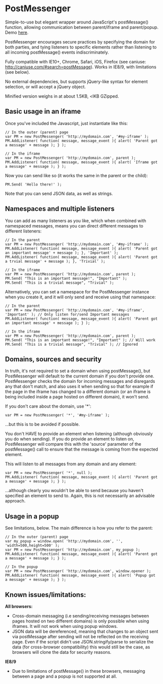 # PostMessenger
Simple-to-use but elegant wrapper around JavaScript's postMessage() function, allowing communication between parent/iframe and parent/popup. Demo [here](https://taeon.github.io/PostMessenger/).

PostMessenger encourages secure practices by specifying the domain for both parties, and tying listeners to specific elements rather than listening to all incoming postMessage() events indiscriminately.

Fully compatible with IE10+, Chrome, Safari, iOS, Firefox (see caniuse: http://caniuse.com/#search=postMessage). Works in IE8/9, with limitations (see below).

No external dependencies, but supports jQuery-like syntax for element selection, or will accept a jQuery object.

Minified version weighs in at about 1.5KB, &lt;lKB GZipped.

Basic usage in an iframe
------------------------

Once you've included the Javascript, just instantiate like this:

    // In the outer (parent) page
    var PM = new PostMessenger( 'http://mydomain.com', '#my-iframe' );
    PM.AddListener( function( message, message_event ){ alert( 'Parent got a message' + message ); } );

    // In the iframe
    var PM = new PostMessenger( 'http://mydomain.com', parent );
    PM.AddListener( function( message, message_event ){ alert( 'Iframe got a message' + message ); } );

Now you can send like so (it works the same in the parent or the child):

    PM.Send( 'Hello there!' );

Note that you can send JSON data, as well as strings.

Namespaces and multiple listeners
---------------------------------

You can add as many listeners as you like, which when combined with namespaced messages, means you can direct different messages to different listeners:

    // In the parent
    var PM = new PostMessenger( 'http://mydomain.com', '#my-iframe' );
    PM.AddListener( function( message, message_event ){ alert( 'Parent got an important message' + message ); }, 'Important' );
    PM.AddListener( function( message, message_event ){ alert( 'Parent got a trvial message' + message ); }, 'Trivial' );

    // In the iframe
    var PM = new PostMessenger( 'http://mydomain.com', parent );
    PM.Send( "This is an important message!", "Important" );
    PM.Send( "This is a trivial message", "Trivial" );

Alternatively, you can set a namespace for the PostMessenger instance when you create it, and it will only send and receive using that namespace:

    // In the parent
    var PM = new PostMessenger( 'http://mydomain.com', '#my-iframe', 'Important' ); // Only listen for/send Important messages
    PM.AddListener( function( message, message_event ){ alert( 'Parent got an important message' + message ); } );

    // In the iframe
    var PM = new PostMessenger( 'http://mydomain.com', parent );
    PM.Send( "This is an important message!", "Important" ); // Will work
    PM.Send( "This is a trivial message", "Trivial" ); // Ignored

Domains, sources and security
-----------------------------

In truth, it's not required to set a domain when using postMessage(), but PostMessenger will default to the current domain if you don't provide one. PostMessenger checks the domain for incoming messages and disregards any that don't match, and also uses it when sending so that for example if the page in the iframe has changed to a different domain (or an iframe is being included inside a page hosted on different domain), it won't send.

If you don't care about the domain, use '*':

    var PM = new PostMessenger( '*', '#my-iframe' );

...but this is to be avoided if possible.

You don't HAVE to provide an element when listening (although obviously you do when sending). If you do provide an element to listen on, PostMessenger will compare this with the 'source' parameter of the postMessage() call to ensure that the message is coming from the expected element. 

This will listen to all messages from any domain and any element:

    var PM = new PostMessenger( '*', null );
    PM.AddListener( function( message, message_event ){ alert( 'Parent got a message' + message ); } );

...although clearly you wouldn't be able to send because you haven't specified an element to send to. Again, this is not necessarily an advisable approach.

Usage in a popup
----------------

See limitations, below. The main difference is how you refer to the parent:

    // In the outer (parent) page
    var my_popup = window.open( 'http://mydomain.com', '', 'width=500,height=500' );
    var PM = new PostMessenger( 'http://mydomain.com', my_popup );
    PM.AddListener( function( message, message_event ){ alert( 'Parent got a message' + message ); } );

    // In the popup
    var PM = new PostMessenger( 'http://mydomain.com', window.opener );
    PM.AddListener( function( message, message_event ){ alert( 'Popup got a message' + message ); } );

Known issues/limitations:
-------------------------

**All browsers:**
 - Cross-domain messaging (i.e sending/receiving messages between pages hosted on two different domains) is only possible when using iframes. It will not work when using popup windows.
 - JSON data will be dereferenced, meaning that changes to an object sent via postMessage after sending will not be reflected on the receiving page. Even if the script didn't use JSON.stringify/parse to serialize the data (for cross-browser compatibility) this would still be the case, as browsers will clone the data for security reasons.

**IE8/9**
 - Due to limitations of postMessage() in these browsers, messaging between a page and a popup is not supported at all.
